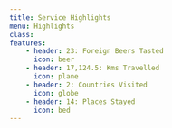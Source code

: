 ```yaml
---
title: Service Highlights
menu: Highlights
class:
features:
	- header: 23: Foreign Beers Tasted
	  icon: beer
	- header: 17,124.5: Kms Travelled
	  icon: plane
	- header: 2: Countries Visited
	  icon: globe
	- header: 14: Places Stayed
	  icon: bed
---
```

